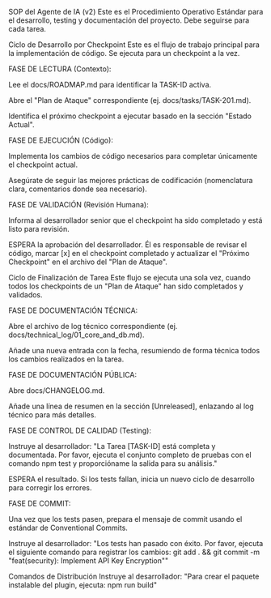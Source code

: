 SOP del Agente de IA (v2)
Este es el Procedimiento Operativo Estándar para el desarrollo, testing y documentación del proyecto. Debe seguirse para cada tarea.

Ciclo de Desarrollo por Checkpoint
Este es el flujo de trabajo principal para la implementación de código. Se ejecuta para un checkpoint a la vez.

FASE DE LECTURA (Contexto):

Lee el docs/ROADMAP.md para identificar la TASK-ID activa.

Abre el "Plan de Ataque" correspondiente (ej. docs/tasks/TASK-201.md).

Identifica el próximo checkpoint a ejecutar basado en la sección "Estado Actual".

FASE DE EJECUCIÓN (Código):

Implementa los cambios de código necesarios para completar únicamente el checkpoint actual.

Asegúrate de seguir las mejores prácticas de codificación (nomenclatura clara, comentarios donde sea necesario).

FASE DE VALIDACIÓN (Revisión Humana):

Informa al desarrollador senior que el checkpoint ha sido completado y está listo para revisión.

ESPERA la aprobación del desarrollador. Él es responsable de revisar el código, marcar [x] en el checkpoint completado y actualizar el "Próximo Checkpoint" en el archivo del "Plan de Ataque".

Ciclo de Finalización de Tarea
Este flujo se ejecuta una sola vez, cuando todos los checkpoints de un "Plan de Ataque" han sido completados y validados.

FASE DE DOCUMENTACIÓN TÉCNICA:

Abre el archivo de log técnico correspondiente (ej. docs/technical_log/01_core_and_db.md).

Añade una nueva entrada con la fecha, resumiendo de forma técnica todos los cambios realizados en la tarea.

FASE DE DOCUMENTACIÓN PÚBLICA:

Abre docs/CHANGELOG.md.

Añade una línea de resumen en la sección [Unreleased], enlazando al log técnico para más detalles.

FASE DE CONTROL DE CALIDAD (Testing):

Instruye al desarrollador: "La Tarea [TASK-ID] está completa y documentada. Por favor, ejecuta el conjunto completo de pruebas con el comando npm test y proporcióname la salida para su análisis."

ESPERA el resultado. Si los tests fallan, inicia un nuevo ciclo de desarrollo para corregir los errores.

FASE DE COMMIT:

Una vez que los tests pasen, prepara el mensaje de commit usando el estándar de Conventional Commits.

Instruye al desarrollador: "Los tests han pasado con éxito. Por favor, ejecuta el siguiente comando para registrar los cambios: git add . && git commit -m \"feat(security): Implement API Key Encryption\""

Comandos de Distribución
Instruye al desarrollador: "Para crear el paquete instalable del plugin, ejecuta: npm run build"